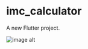 # imc_calculator

A new Flutter project.

![image alt](https://github.com/S1lver0/imc-calculator-app/blob/master/gif_4YPAjRiz.gif?raw=true)
